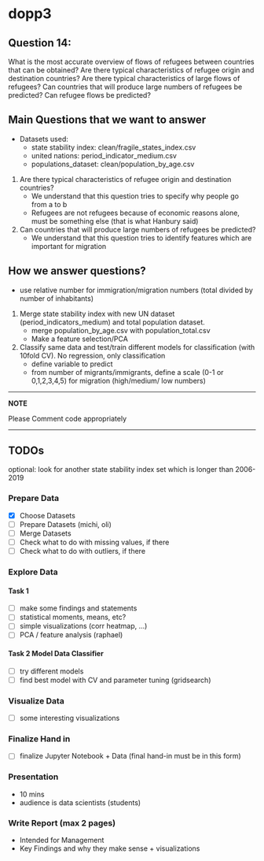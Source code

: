 # dopp3
## Question 14:  
What is the most accurate overview of flows of refugees between countries that can be obtained? Are there typical characteristics of refugee origin and destination countries? Are there typical characteristics of large flows of refugees? Can countries that will produce large numbers of refugees be predicted? Can refugee flows be predicted?

## Main Questions that we want to answer
- Datasets used:
    - state stability index: clean/fragile_states_index.csv
    - united nations: period_indicator_medium.csv
    - populations_dataset: clean/population_by_age.csv
1.  Are there typical characteristics of refugee origin and destination countries?
    - We understand that this question tries to specify why people go from a to b
    - Refugees are not refugees because of economic reasons alone, must be something else (that is what Hanbury said)
2. Can countries that will produce large numbers of refugees be predicted?
    - We understand that this question tries to identify features which are important for migration

## How we answer questions?
- use relative number for immigration/migration numbers (total divided by number of inhabitants)
1. Merge state stability index with new UN dataset (period_indicators_medium) and total population dataset. 
    - merge population_by_age.csv with population_total.csv 
    - Make a feature selection/PCA 
2. Classify same data and test/train different models for classification (with 10fold CV). No regression, only classification
    - define variable to predict 
    - from number of migrants/immigrants, define a scale (0-1 or 0,1,2,3,4,5) for migration (high/medium/ low numbers)


---
**NOTE**

Please Comment code appropriately 

---


## TODOs
optional: look for another state stability index set which is longer than 2006-2019
### Prepare Data
- [x] Choose Datasets
- [ ] Prepare Datasets (michi, oli)
- [ ] Merge Datasets 
- [ ] Check what to do with missing values, if there
- [ ] Check what to do with outliers, if there
### Explore Data
#### Task 1 
- [ ] make some findings and statements
- [ ] statistical moments, means, etc?
- [ ] simple visualizations (corr heatmap, ...)
- [ ] PCA / feature analysis (raphael)
#### Task 2 Model Data Classifier
- [ ] try different models 
- [ ] find best model with CV and parameter tuning (gridsearch)
### Visualize Data 
- [ ] some interesting visualizations
### Finalize Hand in 
- [ ] finalize Jupyter Notebook + Data (final hand-in must be in this form)
### Presentation 
- 10 mins 
- audience is data scientists (students)
### Write Report (max 2 pages) 
- Intended for Management
- Key Findings and why they make sense + visualizations

